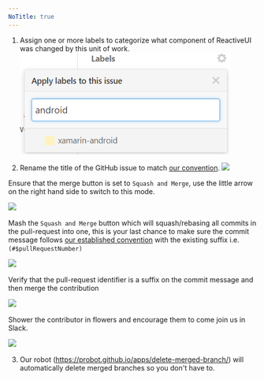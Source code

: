```yaml
---
NoTitle: true
---
```

1. Assign one or more labels to categorize what component of ReactiveUI was changed by this unit of work. ![](./images/apply-one-or-more-labels.png)

2. Rename the title of the GitHub issue to match [our convention](./contribute/software-style-guide/commit-message-convention). ![](/images/rename-the-title.png)

Ensure that the merge button is set to `Squash and Merge`, use the little arrow on the right hand side to switch to this mode.

![](/images/squash-and-merge-commit.png)

Mash the `Squash and Merge` button which will squash/rebasing all commits in the pull-request into one, this is your last chance to make sure the commit message follows [our established convention](./contribute/software-style-guide/commit-message-convention) with the existing suffix i.e. `(#$pullRequestNumber)`

![](/images/ready-for-squash-and-merge.png)

Verify that the pull-request identifier is a suffix on the commit message and then merge the contribution

![](/images/squash-and-reword-the-commits.png)

Shower the contributor in flowers and encourage them to come join us in Slack.

![](/images/contribution-merged.png)

3. Our robot (https://probot.github.io/apps/delete-merged-branch/) will automatically delete merged branches so you don't have to.
